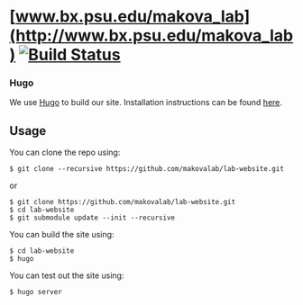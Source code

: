 [www.bx.psu.edu/makova_lab](http://www.bx.psu.edu/makova_lab) [![Build Status](https://travis-ci.com/makovalab/lab-website.svg?branch=master)](https://app.travis-ci.com/github/makovalab/lab-website)
===

### Hugo

We use [Hugo](https://gohugo.io/) to build our site.  Installation instructions can be found [here](https://gohugo.io/getting-started/installing/).

## Usage

You can clone the repo using:

```
$ git clone --recursive https://github.com/makovalab/lab-website.git
```

or

```
$ git clone https://github.com/makovalab/lab-website.git
$ cd lab-website
$ git submodule update --init --recursive
```

You can build the site using:

```
$ cd lab-website
$ hugo
```

You can test out the site using:

```
$ hugo server
```

